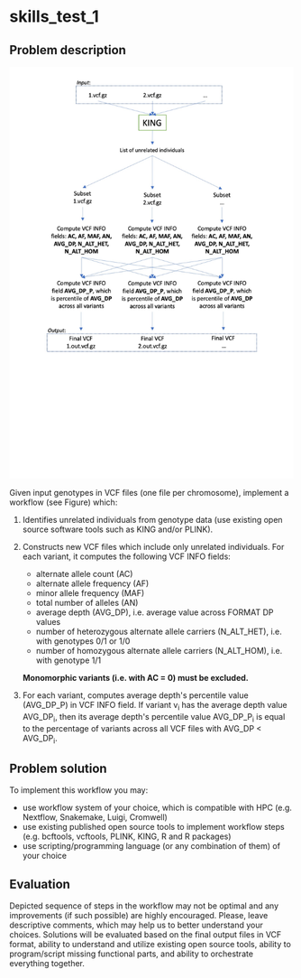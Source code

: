 # skills_test_1

## Problem description

<img src="https://github.com/CERC-Genomic-Medicine/skills_test_1/blob/main/workflow.jpg?raw=true" width="600px">

Given input genotypes in VCF files (one file per chromosome), implement a workflow (see Figure) which:

1. Identifies unrelated individuals from genotype data (use existing open source software tools such as KING and/or PLINK).

2. Constructs new VCF files which include only unrelated individuals. For each variant, it computes the following VCF INFO fields:
    - alternate allele count (AC)
    - alternate allele frequency (AF)
    - minor allele frequency (MAF)
    - total number of alleles (AN)
    - average depth (AVG_DP), i.e. average value across FORMAT DP values
    - number of heterozygous alternate allele carriers (N_ALT_HET), i.e. with genotypes 0/1 or 1/0
    - number of homozygous alternate allele carriers (N_ALT_HOM), i.e. with genotype 1/1
  
    **Monomorphic variants (i.e. with AC = 0) must be excluded.**

3. For each variant, computes average depth's percentile value (AVG_DP_P) in VCF INFO field. If variant v<sub>i</sub> has the average depth value AVG_DP<sub>i</sub>, then its average depth's percentile value AVG_DP_P<sub>i</sub> is equal to the percentage of variants across all VCF files with AVG_DP < AVG_DP<sub>i</sub>.

## Problem solution

To implement this workflow you may:
- use workflow system of your choice, which is compatible with HPC (e.g. Nextflow, Snakemake, Luigi, Cromwell)
- use existing published open source tools to implement workflow steps (e.g. bcftools, vcftools, PLINK, KING, R  and R packages)
- use scripting/programming language (or any combination of them) of your choice

## Evaluation

Depicted sequence of steps in the workflow may not be optimal and any improvements (if such possible) are highly encouraged. Please, leave descriptive comments, which may help us to better understand your choices. Solutions will be evaluated based on the final output files in VCF format, ability to understand and utilize existing open source tools, ability to program/script missing functional parts, and ability to orchestrate everything together.

